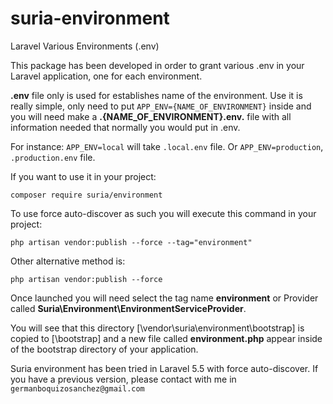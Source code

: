 # suria-environment
Laravel Various Environments (.env)

This package has been developed in order to grant various .env in your Laravel application, one for each environment.

__.env__ file only is used for establishes name of the environment. Use it is really simple, only need to put
```APP_ENV={NAME_OF_ENVIRONMENT}``` inside and you will need make a __.{NAME_OF_ENVIRONMENT}.env.__ file with all information needed that 
normally you would put in .env.

For instance: ```APP_ENV=local``` will take ```.local.env``` file. Or ```APP_ENV=production```, ```.production.env``` file.

If you want to use it in your project:

```composer require suria/environment```

To use force auto-discover as such you will execute this command in your project:

```php artisan vendor:publish --force --tag="environment"```

Other alternative method is:

```php artisan vendor:publish --force``` 

Once launched you will need select the tag name __environment__ or Provider called __Suria\Environment\EnvironmentServiceProvider__.

You will see that this directory [\vendor\suria\environment\bootstrap] is copied to [\bootstrap] and a new file called __environment.php__
appear inside of the bootstrap directory of your application.

Suria environment has been tried in Laravel 5.5 with force auto-discover. If you have a previous version,
please contact with me in ```germanboquizosanchez@gmail.com```
